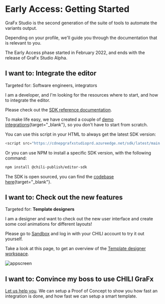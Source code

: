 # Early Access: Getting Started

GraFx Studio is the second generation of the suite of tools to automate the variants output.

Depending on your profile, we'll guide you through the documentation that is relevant to you.

The Early Access phase started in February 2022, and ends with the release of GraFx Studio Alpha.

## I want to: Integrate the editor

Targeted for: Software engineers, integrators

I am a developer, and I'm looking for the resources where to start, and how to integrate the editor.

Please check out the [SDK reference documentation](/GraFx_studio/sdk/).

To make life easy, we have created a couple of [demo integrations](https://github.com/chili-publish/editor-sdk-integration-examples){target="_blank"}, so you don't have to start from scratch.

You can use this script in your HTML to always get the latest SDK version:


``` js
<script src="https://cdnepgrafxstudioprd.azureedge.net/sdk/latest/main.js"></script>
```

Or you can use NPM to install a specific SDK version, with the following command:
``` bash
npm install @chili-publish/editor-sdk
```

The SDK is open sourced, you can find the [codebase here](https://github.com/chili-publish/editor-sdk){target="_blank"}.

## I want to: Check out the new features

Targeted for: **Template designers**

I am a designer and want to check out the new user interface and create some cool animations for different layouts!

Please go to [Sandbox](https://editor2.chili-publish-sandbox.online/) and log in with your CHILI account to try it out yourself.

Take a look at this page, to get an overview of the [Template designer workspace](/GraFx_studio/workspace_elements/).

![appscreen](https://chilipublishdocs.imgix.net/GraFx_studio/earlyaccess.png?w=800)


## I want to: Convince my boss to use CHILI GraFx

[Let us help you](https://www.chili-publish.com/request-a-demo/). We can setup a Proof of Concept to show you how fast an integration is done, and how fast we can setup a smart template.